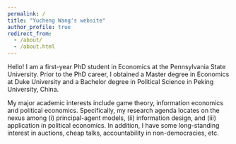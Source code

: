 ```yaml
---
permalink: /
title: "Yucheng Wang's website"
author_profile: true
redirect_from: 
  - /about/
  - /about.html
---
```


Hello! I am a first-year PhD student in Economics at the Pennsylvania State University. Prior to the PhD career, I obtained a Master degree in Economics at Duke University and a Bachelor degree in Political Science in Peking University, China.

My major academic interests include game theory, information economics and political economics. Specifically, my research agenda locates on the nexus among (i) principal-agent models, (ii) information design, and (iii) application in political economics. In addition, I have some long-standing interest in auctions, cheap talks, accountability in non-democracies, etc.
